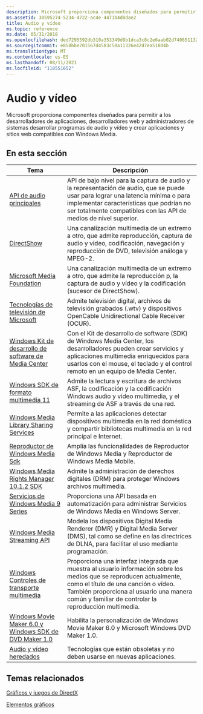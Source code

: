 ```yaml
---
description: Microsoft proporciona componentes diseñados para permitir a los desarrolladores de aplicaciones, desarrolladores web y administradores de sistemas desarrollar programas de audio y vídeo y crear aplicaciones y sitios web compatibles con Windows Media.
ms.assetid: 30595274-5234-4722-ac4e-4471b4d8dae2
title: Audio y vídeo
ms.topic: reference
ms.date: 05/31/2018
ms.openlocfilehash: ded7295592db310a353349d9b1dca3c8c2e6aab02d740651132996247fa9198e
ms.sourcegitcommit: e858bbe701567d4583c50a11326e42d7ea51804b
ms.translationtype: MT
ms.contentlocale: es-ES
ms.lasthandoff: 08/11/2021
ms.locfileid: "118551652"
---
```

# <a name="audio-and-video"></a>Audio y vídeo

Microsoft proporciona componentes diseñados para permitir a los desarrolladores de aplicaciones, desarrolladores web y administradores de sistemas desarrollar programas de audio y vídeo y crear aplicaciones y sitios web compatibles con Windows Media.

## <a name="in-this-section"></a>En esta sección



| Tema                                                                                                              | Descripción                                                                                                                                                                                                                        |
|--------------------------------------------------------------------------------------------------------------------|------------------------------------------------------------------------------------------------------------------------------------------------------------------------------------------------------------------------------------|
| [API de audio principales](./coreaudio/core-audio-apis-in-windows-vista.md)<br/>                                           | API de bajo nivel para la captura de audio y la representación de audio, que se puede usar para lograr una latencia mínima o para implementar características que podrían no ser totalmente compatibles con las API de medios de nivel superior.<br/>                           |
| [DirectShow](./directshow/directshow.md)<br/>                                                                          | Una canalización multimedia de un extremo a otro, que admite reproducción, captura de audio y vídeo, codificación, navegación y reproducción de DVD, televisión análoga y MPEG-2.<br/>                                                                       |
| [Microsoft Media Foundation](./medfound/microsoft-media-foundation-sdk.md)<br/>                                         | Una canalización multimedia de un extremo a otro, que admite la reproducción p, la captura de audio y vídeo y la codificación (sucesor de DirectShow).<br/>                                                                                                   |
| [Tecnologías de televisión de Microsoft](/previous-versions/windows/desktop/mstv/microsoft-tv-technologies-portal)<br/>                                      | Admite televisión digital, archivos de televisión grabados (.wtv) y dispositivos OpenCable Unidirectional Cable Receiver (OCUR).<br/>                                                                                                      |
| [Windows Kit de desarrollo de software de Media Center](/previous-versions/aa286546(v=msdn.10))<br/>                                          | Con el Kit de desarrollo de software (SDK) de Windows Media Center, los desarrolladores pueden crear servicios y aplicaciones multimedia enriquecidos para usarlos con el mouse, el teclado y el control remoto en un equipo de Media Center.<br/>                        |
| [Windows SDK de formato multimedia 11](./wmformat/windows-media-format-11-sdk.md)<br/>                                     | Admite la lectura y escritura de archivos ASF, la codificación y la codificación Windows audio y vídeo multimedia, y el streaming de ASF a través de una red.<br/>                                                                                          |
| [Windows Media Library Sharing Services](/previous-versions/windows/desktop/wmlss/windowsmedialibrarysharingservicesportal)<br/>                | Permite a las aplicaciones detectar dispositivos multimedia en la red doméstica y compartir bibliotecas multimedia en la red principal e Internet.<br/>                                                                                     |
| [Reproductor de Windows Media Sdk](./wmp/windows-media-player-sdk.md)<br/>                                                | Amplía las funcionalidades de Reproductor de Windows Media y Reproductor de Windows Media Mobile.<br/>                                                                                                                                       |
| [Windows Media Rights Manager 10.1.2 SDK](/previous-versions//bb649422(v=vs.85))<br/> | Admite la administración de derechos digitales (DRM) para proteger Windows archivos multimedia.<br/>                                                                                                                                            |
| [Servicios de Windows Media 9 Series](/previous-versions/windows/desktop/dd873819(v=vs.85))<br/>                                 | Proporciona una API basada en automatización para administrar Servicios de Windows Media en Windows Server.<br/>                                                                                                                                 |
| [Windows Media Streaming API](./mediastreaming/media-streaming-api-portal.md)<br/>                                | Modela los dispositivos Digital Media Renderer (DMR) y Digital Media Server (DMS), tal como se define en las directrices de DLNA, para facilitar el uso mediante programación.<br/>                                                                           |
| [Windows Controles de transporte multimedia](/previous-versions/windows/desktop/mediatransport/media-transport-controls-portal)<br/>                      | Proporciona una interfaz integrada que muestra al usuario información sobre los medios que se reproducen actualmente, como el título de una canción o vídeo. También proporciona al usuario una manera común y familiar de controlar la reproducción multimedia.<br/> |
| [Windows Movie Maker 6.0 y Windows SDK de DVD Maker 1.0](/previous-versions/windows/desktop/wmmdvdm/windows-movie-maker-6-0-and-windows-dvd-maker-1-0-sdk)<br/>     | Habilita la personalización de Windows Movie Maker 6.0 y Microsoft Windows DVD Maker 1.0.<br/>                                                                                                                                   |
| [Audio y vídeo heredados](/windows-hardware/drivers/audio/legacy-audio-interfaces)<br/>                                                    | Tecnologías que están obsoletas y no deben usarse en nuevas aplicaciones.<br/>                                                                                                                                              |



 

## <a name="related-topics"></a>Temas relacionados

<dl> <dt>

[Gráficos y juegos de DirectX](./directx.md)
</dt> <dt>

[Elementos gráficos](./graphics-and-multimedia.md)
</dt> </dl>

 

